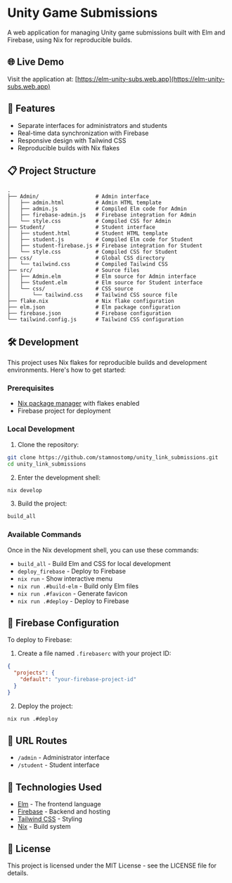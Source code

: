 # Unity Game Submissions

A web application for managing Unity game submissions built with Elm and Firebase, using Nix for reproducible builds.

## 🌐 Live Demo

Visit the application at: [https://elm-unity-subs.web.app](https://elm-unity-subs.web.app)

## 🚀 Features

- Separate interfaces for administrators and students
- Real-time data synchronization with Firebase
- Responsive design with Tailwind CSS
- Reproducible builds with Nix flakes

## 📋 Project Structure

```
.
├── Admin/                  # Admin interface
│   ├── admin.html          # Admin HTML template
│   ├── admin.js            # Compiled Elm code for Admin
│   ├── firebase-admin.js   # Firebase integration for Admin
│   └── style.css           # Compiled CSS for Admin
├── Student/                # Student interface
│   ├── student.html        # Student HTML template
│   ├── student.js          # Compiled Elm code for Student
│   ├── student-firebase.js # Firebase integration for Student
│   └── style.css           # Compiled CSS for Student
├── css/                    # Global CSS directory
│   └── tailwind.css        # Compiled Tailwind CSS
├── src/                    # Source files
│   ├── Admin.elm           # Elm source for Admin interface
│   ├── Student.elm         # Elm source for Student interface
│   └── css/                # CSS source
│       └── tailwind.css    # Tailwind CSS source file
├── flake.nix               # Nix flake configuration
├── elm.json                # Elm package configuration
├── firebase.json           # Firebase configuration
└── tailwind.config.js      # Tailwind CSS configuration
```

## 🛠️ Development

This project uses Nix flakes for reproducible builds and development environments. Here's how to get started:

### Prerequisites

- [Nix package manager](https://nixos.org/download.html) with flakes enabled
- Firebase project for deployment

### Local Development

1. Clone the repository:
```bash
git clone https://github.com/stamnostomp/unity_link_submissions.git
cd unity_link_submissions
```

2. Enter the development shell:
```bash
nix develop
```

3. Build the project:
```bash
build_all
```

### Available Commands

Once in the Nix development shell, you can use these commands:

- `build_all` - Build Elm and CSS for local development
- `deploy_firebase` - Deploy to Firebase
- `nix run` - Show interactive menu
- `nix run .#build-elm` - Build only Elm files
- `nix run .#favicon` - Generate favicon
- `nix run .#deploy` - Deploy to Firebase

## 📝 Firebase Configuration

To deploy to Firebase:

1. Create a file named `.firebaserc` with your project ID:
```json
{
  "projects": {
    "default": "your-firebase-project-id"
  }
}
```

2. Deploy the project:
```bash
nix run .#deploy
```

## 📜 URL Routes

- `/admin` - Administrator interface
- `/student` - Student interface

## 🧰 Technologies Used

- [Elm](https://elm-lang.org/) - The frontend language
- [Firebase](https://firebase.google.com/) - Backend and hosting
- [Tailwind CSS](https://tailwindcss.com/) - Styling
- [Nix](https://nixos.org/) - Build system

## 📄 License

This project is licensed under the MIT License - see the LICENSE file for details.
